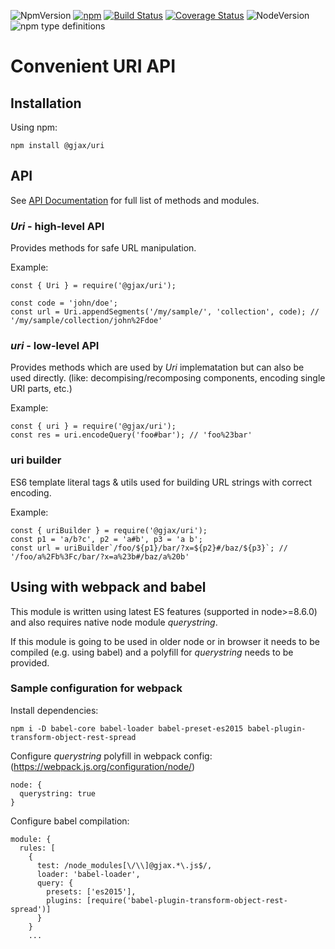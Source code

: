 ![NpmVersion](https://img.shields.io/npm/v/@gjax/uri.svg)
[![npm](https://img.shields.io/npm/dm/@gjax/uri.svg)](https://www.npmjs.com/package/@gjax/uri)
[![Build Status](https://travis-ci.org/gratex/uri.svg?branch=readme)](https://travis-ci.org/gratex/uri)
[![Coverage Status](https://coveralls.io/repos/github/gratex/uri/badge.svg?branch=readme)](https://coveralls.io/github/gratex/uri?branch=readme)
![NodeVersion](https://img.shields.io/node/v/@gjax/uri.svg)
![npm type definitions](https://img.shields.io/npm/types/@gjax/uri.svg)


# Convenient URI API


## Installation

Using npm:

```
npm install @gjax/uri
```

## API

See [API Documentation](http://gratex.github.io/uri/doc/api/index.html) for full list of methods and modules.

### *Uri* - high-level API

Provides methods for safe URL manipulation.

Example:
```
const { Uri } = require('@gjax/uri');

const code = 'john/doe';
const url = Uri.appendSegments('/my/sample/', 'collection', code); // '/my/sample/collection/john%2Fdoe'  
```

### *uri* - low-level API

Provides methods which are used by *Uri* implematation but can also be used directly.
(like: decompising/recomposing components, encoding single URI parts, etc.)

Example:
```
const { uri } = require('@gjax/uri');
const res = uri.encodeQuery('foo#bar'); // 'foo%23bar'
```

### uri builder

ES6 template literal tags & utils used for building URL strings with correct encoding.

Example:
```
const { uriBuilder } = require('@gjax/uri');
const p1 = 'a/b?c', p2 = 'a#b', p3 = 'a b';  
const url = uriBuilder`/foo/${p1}/bar/?x=${p2}#/baz/${p3}`; // '/foo/a%2Fb%3Fc/bar/?x=a%23b#/baz/a%20b'
```

## Using with webpack and babel

This module is written using latest ES features (supported in node>=8.6.0) and also requires native node module *querystring*.

If this module is going to be used in older node or in browser it needs to be compiled (e.g. using babel) and a polyfill for *querystring* needs to be provided.

### Sample configuration for webpack

Install dependencies:
```
npm i -D babel-core babel-loader babel-preset-es2015 babel-plugin-transform-object-rest-spread
```

Configure *querystring* polyfill in webpack config:
(https://webpack.js.org/configuration/node/)
```
node: {
  querystring: true
}
```

Configure babel compilation:
```
module: {
  rules: [
    {
      test: /node_modules[\/\\]@gjax.*\.js$/,
      loader: 'babel-loader',
      query: {
        presets: ['es2015'],
        plugins: [require('babel-plugin-transform-object-rest-spread')]
      }
    }
    ...
```
